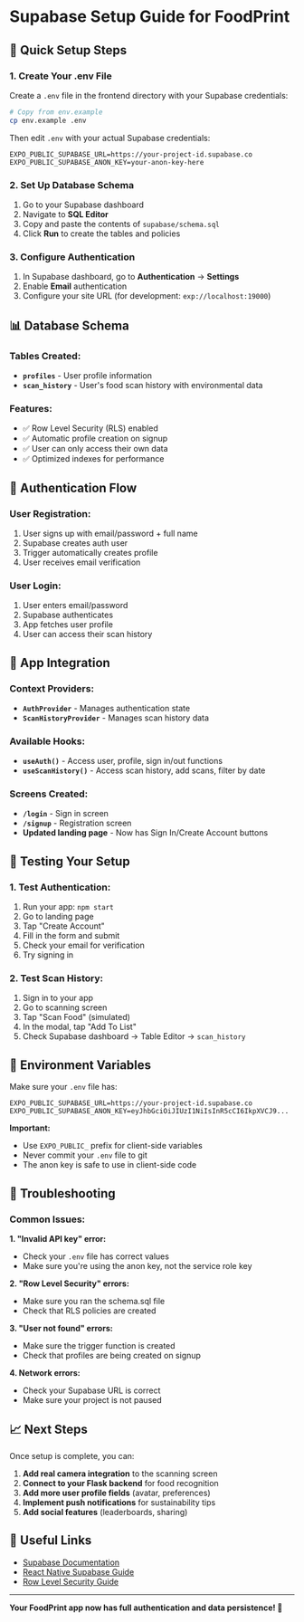 # Supabase Setup Guide for FoodPrint

## 🚀 Quick Setup Steps

### 1. Create Your .env File
Create a `.env` file in the frontend directory with your Supabase credentials:

```bash
# Copy from env.example
cp env.example .env
```

Then edit `.env` with your actual Supabase credentials:
```env
EXPO_PUBLIC_SUPABASE_URL=https://your-project-id.supabase.co
EXPO_PUBLIC_SUPABASE_ANON_KEY=your-anon-key-here
```

### 2. Set Up Database Schema
1. Go to your Supabase dashboard
2. Navigate to **SQL Editor**
3. Copy and paste the contents of `supabase/schema.sql`
4. Click **Run** to create the tables and policies

### 3. Configure Authentication
1. In Supabase dashboard, go to **Authentication** → **Settings**
2. Enable **Email** authentication
3. Configure your site URL (for development: `exp://localhost:19000`)

## 📊 Database Schema

### Tables Created:
- **`profiles`** - User profile information
- **`scan_history`** - User's food scan history with environmental data

### Features:
- ✅ Row Level Security (RLS) enabled
- ✅ Automatic profile creation on signup
- ✅ User can only access their own data
- ✅ Optimized indexes for performance

## 🔐 Authentication Flow

### User Registration:
1. User signs up with email/password + full name
2. Supabase creates auth user
3. Trigger automatically creates profile
4. User receives email verification

### User Login:
1. User enters email/password
2. Supabase authenticates
3. App fetches user profile
4. User can access their scan history

## 📱 App Integration

### Context Providers:
- **`AuthProvider`** - Manages authentication state
- **`ScanHistoryProvider`** - Manages scan history data

### Available Hooks:
- **`useAuth()`** - Access user, profile, sign in/out functions
- **`useScanHistory()`** - Access scan history, add scans, filter by date

### Screens Created:
- **`/login`** - Sign in screen
- **`/signup`** - Registration screen
- **Updated landing page** - Now has Sign In/Create Account buttons

## 🧪 Testing Your Setup

### 1. Test Authentication:
1. Run your app: `npm start`
2. Go to landing page
3. Tap "Create Account"
4. Fill in the form and submit
5. Check your email for verification
6. Try signing in

### 2. Test Scan History:
1. Sign in to your app
2. Go to scanning screen
3. Tap "Scan Food" (simulated)
4. In the modal, tap "Add To List"
5. Check Supabase dashboard → Table Editor → `scan_history`

## 🔧 Environment Variables

Make sure your `.env` file has:
```env
EXPO_PUBLIC_SUPABASE_URL=https://your-project-id.supabase.co
EXPO_PUBLIC_SUPABASE_ANON_KEY=eyJhbGciOiJIUzI1NiIsInR5cCI6IkpXVCJ9...
```

**Important:** 
- Use `EXPO_PUBLIC_` prefix for client-side variables
- Never commit your `.env` file to git
- The anon key is safe to use in client-side code

## 🚨 Troubleshooting

### Common Issues:

**1. "Invalid API key" error:**
- Check your `.env` file has correct values
- Make sure you're using the anon key, not the service role key

**2. "Row Level Security" errors:**
- Make sure you ran the schema.sql file
- Check that RLS policies are created

**3. "User not found" errors:**
- Make sure the trigger function is created
- Check that profiles are being created on signup

**4. Network errors:**
- Check your Supabase URL is correct
- Make sure your project is not paused

## 📈 Next Steps

Once setup is complete, you can:
1. **Add real camera integration** to the scanning screen
2. **Connect to your Flask backend** for food recognition
3. **Add more user profile fields** (avatar, preferences)
4. **Implement push notifications** for sustainability tips
5. **Add social features** (leaderboards, sharing)

## 🔗 Useful Links

- [Supabase Documentation](https://supabase.com/docs)
- [React Native Supabase Guide](https://supabase.com/docs/guides/getting-started/tutorials/with-expo-react-native)
- [Row Level Security Guide](https://supabase.com/docs/guides/auth/row-level-security)

---

**Your FoodPrint app now has full authentication and data persistence! 🌱**
